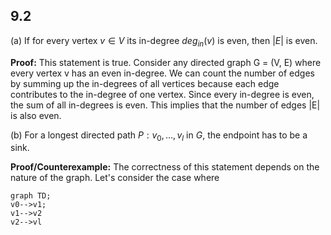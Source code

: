 


## 9.2

(a) If for every vertex $v \in V$ its in-degree $deg_{in}(v)$ is even, then $|E|$ is even.

**Proof:**
This statement is true. Consider any directed graph G = (V, E) where every vertex v has an even in-degree. We can count the number of edges by summing up the in-degrees of all vertices because each edge contributes to the in-degree of one vertex. Since every in-degree is even, the sum of all in-degrees is even. This implies that the number of edges |E| is also even.


(b) For a longest directed path $P : v_0, \dots , v_l$ in $G$, the endpoint has to be a sink.

**Proof/Counterexample:**
The correctness of this statement depends on the nature of the graph. Let's consider the case where 

```mermaid
graph TD;
v0-->v1;
v1-->v2
v2-->vl
```
